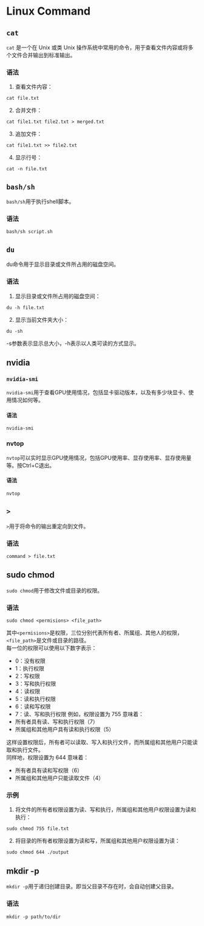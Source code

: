# Linux Command
## `cat`
`cat` 是一个在 Unix 或类 Unix 操作系统中常用的命令，用于查看文件内容或将多个文件合并输出到标准输出。
### 语法
1. 查看文件内容：
```shell
cat file.txt
```
2. 合并文件：
```shell
cat file1.txt file2.txt > merged.txt
```
3. 追加文件：
```shell
cat file1.txt >> file2.txt
```
4. 显示行号：
```shell
cat -n file.txt
```

## `bash/sh`
`bash/sh`用于执行shell脚本。
### 语法
```shell
bash/sh script.sh
```

## `du`
du命令用于显示目录或文件所占用的磁盘空间。
### 语法
1. 显示目录或文件所占用的磁盘空间：
```shell
du -h file.txt
```
2. 显示当前文件夹大小：
```shell
du -sh
```
-s参数表示显示总大小，-h表示以人类可读的方式显示。

## nvidia
### `nvidia-smi`
`nvidia-smi`用于查看GPU使用情况，包括显卡驱动版本，以及有多少块显卡、使用情况如何等。
#### 语法
```shell
nvidia-smi
```
### nvtop
`nvtop`可以实时显示GPU使用情况，包括GPU使用率、显存使用率、显存使用量等。按Ctrl+C退出。
#### 语法
```shell
nvtop
```

## `>`
`>`用于将命令的输出重定向到文件。
### 语法
```shell
command > file.txt
```

## sudo chmod
`sudo chmod`用于修改文件或目录的权限。
### 语法
```shell
sudo chmod <permisions> <file_path>
```
其中`<permisions>`是权限，三位分别代表所有者、所属组、其他人的权限，`<file_path>`是文件或目录的路径。<br>
每一位的权限可以使用以下数字表示：
- 0：没有权限
- 1：执行权限
- 2：写权限
- 3：写和执行权限
- 4：读权限
- 5：读和执行权限
- 6：读和写权限
- 7：读、写和执行权限
例如，权限设置为 755 意味着：<br>
- 所有者具有读、写和执行权限（7）<br>
- 所属组和其他用户具有读和执行权限（5）<br>

这样设置权限后，所有者可以读取、写入和执行文件，而所属组和其他用户只能读取和执行文件。<br>
同样地，权限设置为 644 意味着：
- 所有者具有读和写权限（6）
- 所属组和其他用户只能读取文件（4）

### 示例
1. 将文件的所有者权限设置为读、写和执行，所属组和其他用户权限设置为读和执行：
```shell
sudo chmod 755 file.txt
```
2. 将目录的所有者权限设置为读和写，所属组和其他用户权限设置为读：
```shell
sudo chmod 644 ./output
```

## mkdir -p
`mkdir -p`用于递归创建目录。即当父目录不存在时，会自动创建父目录。
### 语法
```shell
mkdir -p path/to/dir
```
